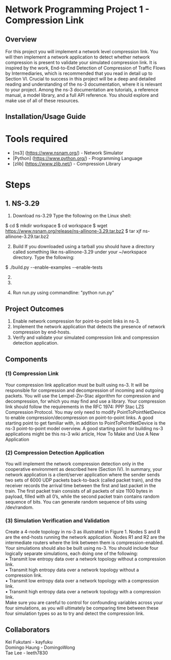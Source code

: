 # Network Programming Project 1 - Compression Link

## Overview

For this project you will implement a network level compression link. You will then implement a network application
to detect whether network compression is present to validate your simulated compression link. It is inspired by the
work, End-to-End Detection of Compression of Traffic Flows by Intermediaries, which is recommended that you
read in detail up to Section VI.
Crucial to success in this project will be a deep and detailed reading and understanding of the ns-3 documentation,
where it is relevant to your project. Among the ns-3 documentation are tutorials, a reference manual, a model
library, and a full API reference. You should explore and make use of all of these resources.

## Installation/Usage Guide
# Tools required
* [ns3] (https://www.nsnam.org/) - Network Simulator
* [Python] (https://www.python.org/) - Programming Language
* [zlib] (https://www.zlib.net/) - Compression Library

# Steps
## 1. NS-3.29
1) Download ns-3.29
Type the following on the Linux shell:

$ cd
$ mkdir workspace
$ cd workspace
$ wget https://www.nsnam.org/release/ns-allinone-3.29.tar.bz2
$ tar xjf ns-allinone-3.29.tar.bz2

2) Build
If you downloaded using a tarball you should have a directory called something like ns-allinone-3.29 under your ~/workspace directory. Type the following:

$ ./build.py --enable-examples --enable-tests


2.


3.

4. Run run.py using commandline: "python run.py"

 
## Project Outcomes
1. Enable network compression for point-to-point links in ns-3.
2. Implement the network application that detects the presence of network compression by end-hosts.
3. Verify and validate your simulated compression link and compression detection application.


## Components

### (1) Compression Link
Your compression link application must be built using ns-3. It will be responsible for compression and decompression
of incoming and outgoing packets. You will use the Lempel-Ziv-Stac algorithm for compression and decompression,
for which you may find and use a library. Your compression link should follow the requirements in the RFC 1974:
PPP Stac LZS Compression Protocol.
You may only need to modify PointToPointNetDevice to enable compression/decompression on point-to-point
links. A good starting point to get familiar with, in addition to PointToPointNetDevice is the ns-3 point-to-point
model overview.
A good starting point for building ns-3 applications might be this ns-3 wiki article, How To Make and Use A New
Application

### (2) Compression Detection Application
You will implement the network compression detection only in the cooperative environment as described here
(Section IV). In summary, your network application is a client/server application where the sender sends two sets
of 6000 UDP packets back-to-back (called packet train), and the receiver records the arrival time between the first
and last packet in the train. The first packet train consists of all packets of size 1100 bytes in payload, filled with
all 0’s, while the second packet train contains random sequence of bits. You can generate random sequence of bits
using /dev/random.

### (3) Simulation Verification and Validation
Create a 4-node topology in ns-3 as illustrated in Figure 1. Nodes S and R are the end-hosts running the network
application. Nodes R1 and R2 are the intermediate routers where the link between them is compression-enabled.
Your simulations should also be built using ns-3. You should include four logically separate simulations, each doing
one of the following:   
• Transmit low entropy data over a network topology without a compression link.   
• Transmit high entropy data over a network topology without a compression link.   
• Transmit low entropy data over a network topology with a compression link.   
• Transmit high entropy data over a network topology with a compression link.   
Make sure you are careful to control for confounding variables across your four simulations, as you will ultimately
be comparing time between these four simulation types so as to try and detect the compression link.

## Collaborators 
Kei Fukutani - kayfuku   
Domingo Haung - DomingoWong   
Tae Lee - leeth7830  

